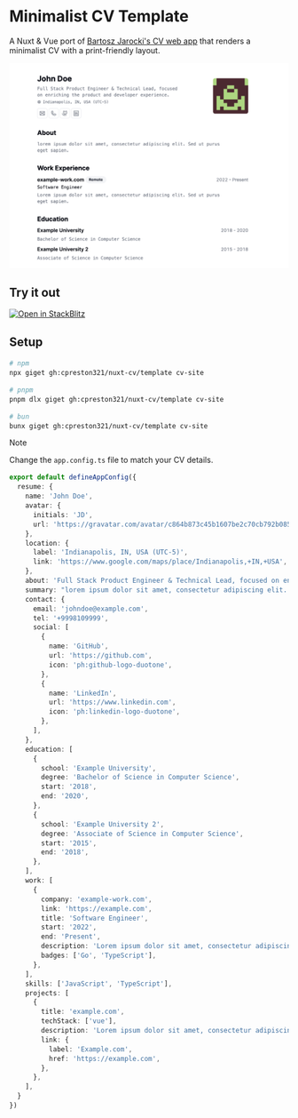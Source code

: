 # Minimalist CV Template

A Nuxt & Vue port of [Bartosz Jarocki's CV web app](https://github.com/BartoszJarocki/cv) that renders a minimalist CV with a print-friendly layout.

![Preview](./preview.png)

## Try it out

[![Open in StackBlitz](https://developer.stackblitz.com/img/open_in_stackblitz.svg)](https://stackblitz.com/github/cpreston321/nuxt-cv/tree/main/template?file=app.config.ts)

## Setup

<!-- automd:pm-x name="giget" args='gh:cpreston321/nuxt-cv/template cv-site' separate no-version-->

```sh
# npm
npx giget gh:cpreston321/nuxt-cv/template cv-site
```

```sh
# pnpm
pnpm dlx giget gh:cpreston321/nuxt-cv/template cv-site
```

```sh
# bun
bunx giget gh:cpreston321/nuxt-cv/template cv-site
```

<!-- /automd -->

> [!NOTE]
> Change the `app.config.ts` file to match your CV details.

```ts
export default defineAppConfig({
  resume: {
    name: 'John Doe',
    avatar: {
      initials: 'JD',
      url: 'https://gravatar.com/avatar/c864b873c45b1607be2c70cb792b0850?s=200&d=retro&r=pg',
    },
    location: {
      label: 'Indianapolis, IN, USA (UTC-5)',
      link: 'https://www.google.com/maps/place/Indianapolis,+IN,+USA',
    },
    about: 'Full Stack Product Engineer & Technical Lead, focused on enriching the product and developer experience.',
    summary: "lorem ipsum dolor sit amet, consectetur adipiscing elit. Sed ut purus eget sapien.",
    contact: {
      email: 'johndoe@example.com',
      tel: '+9998109999',
      social: [
        {
          name: 'GitHub',
          url: 'https://github.com',
          icon: 'ph:github-logo-duotone',
        },
        {
          name: 'LinkedIn',
          url: 'https://www.linkedin.com',
          icon: 'ph:linkedin-logo-duotone',
        },
      ],
    },
    education: [
      {
        school: 'Example University',
        degree: 'Bachelor of Science in Computer Science',
        start: '2018',
        end: '2020',
      },
      {
        school: 'Example University 2',
        degree: 'Associate of Science in Computer Science',
        start: '2015',
        end: '2018',
      },
    ],
    work: [
      {
        company: 'example-work.com',
        link: 'https://example.com',
        title: 'Software Engineer',
        start: '2022',
        end: 'Present',
        description: 'Lorem ipsum dolor sit amet, consectetur adipiscing elit. Sed ut purus eget sapien.',
        badges: ['Go', 'TypeScript'],
      },
    ],
    skills: ['JavaScript', 'TypeScript'],
    projects: [
      {
        title: 'example.com',
        techStack: ['vue'],
        description: 'Lorem ipsum dolor sit amet, consectetur adipiscing elit. Sed ut purus eget sapien.',
        link: {
          label: 'Example.com',
          href: 'https://example.com',
        },
      },
    ],
  }
})
```
